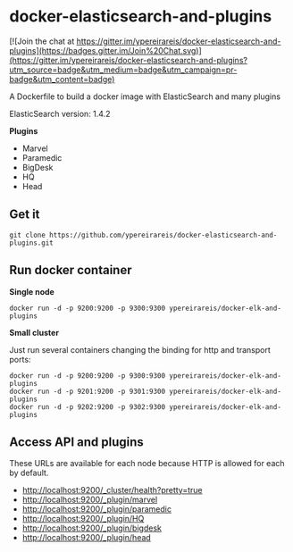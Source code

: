 # docker-elasticsearch-and-plugins

[![Join the chat at https://gitter.im/ypereirareis/docker-elasticsearch-and-plugins](https://badges.gitter.im/Join%20Chat.svg)](https://gitter.im/ypereirareis/docker-elasticsearch-and-plugins?utm_source=badge&utm_medium=badge&utm_campaign=pr-badge&utm_content=badge)

A Dockerfile to build a docker image with ElasticSearch and many plugins

ElasticSearch version: 1.4.2

**Plugins**

* Marvel
* Paramedic
* BigDesk
* HQ
* Head

## Get it

```
git clone https://github.com/ypereirareis/docker-elasticsearch-and-plugins.git
```

## Run docker container

**Single node**

```
docker run -d -p 9200:9200 -p 9300:9300 ypereirareis/docker-elk-and-plugins
```

**Small cluster**

Just run several containers changing the binding for http and transport ports:

```
docker run -d -p 9200:9200 -p 9300:9300 ypereirareis/docker-elk-and-plugins
docker run -d -p 9201:9200 -p 9301:9300 ypereirareis/docker-elk-and-plugins
docker run -d -p 9202:9200 -p 9302:9300 ypereirareis/docker-elk-and-plugins
```

## Access API and plugins

These URLs are available for each node because HTTP is allowed for each by default.

* [http://localhost:9200/_cluster/health?pretty=true](http://localhost:9200/_cluster/health?pretty=true)
* [http://localhost:9200/_plugin/marvel](http://localhost:9200/_plugin/marvel)
* [http://localhost:9200/_plugin/paramedic](http://localhost:9200/_plugin/paramedic)
* [http://localhost:9200/_plugin/HQ](http://localhost:9200/_plugin/HQ)
* [http://localhost:9200/_plugin/bigdesk](http://localhost:9200/_plugin/bigdesk)
* [http://localhost:9200/_plugin/head](http://localhost:9200/_plugin/head)
